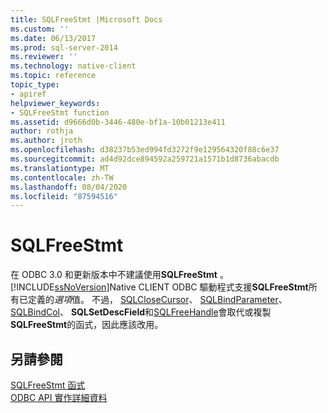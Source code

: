 ```yaml
---
title: SQLFreeStmt |Microsoft Docs
ms.custom: ''
ms.date: 06/13/2017
ms.prod: sql-server-2014
ms.reviewer: ''
ms.technology: native-client
ms.topic: reference
topic_type:
- apiref
helpviewer_keywords:
- SQLFreeStmt function
ms.assetid: d9666d0b-3446-480e-bf1a-10b01213e411
author: rothja
ms.author: jroth
ms.openlocfilehash: d38237b53ed994fd3272f9e129564320f88c6e37
ms.sourcegitcommit: ad4d92dce894592a259721a1571b1d8736abacdb
ms.translationtype: MT
ms.contentlocale: zh-TW
ms.lasthandoff: 08/04/2020
ms.locfileid: "87594516"
---
```

# <a name="sqlfreestmt"></a>SQLFreeStmt
  在 ODBC 3.0 和更新版本中不建議使用**SQLFreeStmt** 。 [!INCLUDE[ssNoVersion](../../includes/ssnoversion-md.md)]Native CLIENT ODBC 驅動程式支援**SQLFreeStmt**所有已定義的*選項*值。 不過， [SQLCloseCursor](sqlclosecursor.md)、 [SQLBindParameter](sqlbindparameter.md)、 [SQLBindCol](sqlbindcol.md)、 **SQLSetDescField**和[SQLFreeHandle](sqlfreehandle.md)會取代或複製**SQLFreeStmt**的函式，因此應該改用。  
  
## <a name="see-also"></a>另請參閱  
 [SQLFreeStmt 函式](https://go.microsoft.com/fwlink/?LinkId=59346)   
 [ODBC API 實作詳細資料](odbc-api-implementation-details.md)  
  
  
